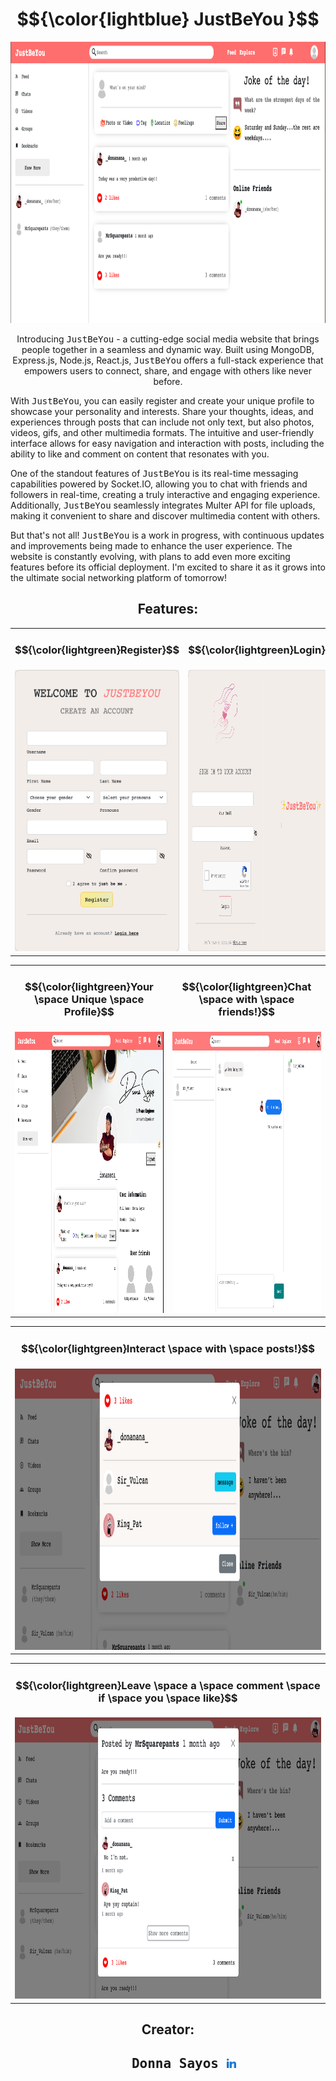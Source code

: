 <h1 align="center">
  $${\color{lightblue} JustBeYou }$$
</h1>

<p align="center">
  <kbd>
    <img src="public/assets/readMePics/home.png" width="800" height="450"/>
  </kbd>
</p>

<p align="center">
  Introducing <kbd>JustBeYou</kbd> - a cutting-edge social media website that brings people together in a seamless and dynamic way. Built using MongoDB, Express.js, Node.js, React.js, <kbd>JustBeYou</kbd> offers a full-stack experience that empowers users to connect, share, and engage with others like never before.

With <kbd>JustBeYou</kbd>, you can easily register and create your unique profile to showcase your personality and interests. Share your thoughts, ideas, and experiences through posts that can include not only text, but also photos, videos, gifs, and other multimedia formats. The intuitive and user-friendly interface allows for easy navigation and interaction with posts, including the ability to like and comment on content that resonates with you.

One of the standout features of <kbd>JustBeYou</kbd> is its real-time messaging capabilities powered by Socket.IO, allowing you to chat with friends and followers in real-time, creating a truly interactive and engaging experience. Additionally, <kbd>JustBeYou</kbd> seamlessly integrates Multer API for file uploads, making it convenient to share and discover multimedia content with others.

But that's not all! <kbd>JustBeYou</kbd> is a work in progress, with continuous updates and improvements being made to enhance the user experience. The website is constantly evolving, with plans to add even more exciting features before its official deployment. I'm excited to share it as it grows into the ultimate social networking platform of tomorrow!
</p>

<h2 align="center">
  Features:
</h2>

<div align="center">
  <table>
    <tr>
      <td>
        <h3 align="center">
          $${\color{lightgreen}Register}$$
        </h3>
      </td>
      <td>
        <h3 align="center">
          $${\color{lightgreen}Login}$$
        </h3>
      </td>
    </tr>
    <tr>
      <td align="center"><kbd><img src="public/assets/readMePics/register.png" width="400" height="450"/></kbd></td>
      <td align="center"><kbd><img src="public/assets/readMePics/login.png" width="500" height="450"/></kbd></td>
    </tr>
   </table>
</div>

<div align="center">
  <table>
    <tr>
      <td>
        <h3 align="center">
          $${\color{lightgreen}Your \space Unique \space Profile}$$
        </h3>
      </td>
      <td>
        <h3 align="center">
          $${\color{lightgreen}Chat \space with \space friends!}$$
        </h3>
      </td>
    </tr>
    <tr>
      <td align="center"><kbd><img src="public/assets/readMePics/profile.png" width="500" height="450"/></kbd></td>
      <td align="center"><kbd><img src="public/assets/readMePics/chat.png" width="500" height="450"/></kbd></td>
    </tr>
   </table>
</div>

<div align="center">
  <table>
    <tr>
      <td>
        <h3 align="center">
          $${\color{lightgreen}Interact \space with \space posts!}$$
        </h3>
      </td>
    </tr>
    <tr>
      <td align="center"><kbd><img src="public/assets/readMePics/likes.png" width="650" height="450"/></kbd></td>
    </tr>
   </table>
</div>

<div align="center">
  <table>
    <tr>
      <td>
        <h3 align="center">
          $${\color{lightgreen}Leave \space a \space comment \space if \space you \space like}$$
        </h3>
      </td>
    </tr>
    <tr>
      <td align="center"><kbd><img src="public/assets/readMePics/comments.png" width="650" height="450"/></kbd></td>
    </tr>
   </table>
</div>


<h2 align="center">
  Creator:
</h2>

<h2 align="center">
  <pre>
    Donna Sayos <a href="https://www.linkedin.com/in/dsayos/"><kbd><img src="public/assets/readMePics/linked-in-alt.svg" width="15" height="15"/></kbd></a>
  </pre>
</h2>
